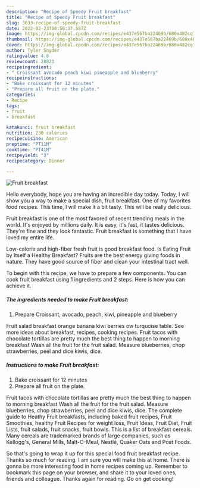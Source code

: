 ```yaml
---
description: "Recipe of Speedy Fruit breakfast"
title: "Recipe of Speedy Fruit breakfast"
slug: 3633-recipe-of-speedy-fruit-breakfast
date: 2022-02-23T00:56:37.587Z
image: https://img-global.cpcdn.com/recipes/e437e567ba22469b/680x482cq70/fruit-breakfast-recipe-main-photo.jpg
thumbnail: https://img-global.cpcdn.com/recipes/e437e567ba22469b/680x482cq70/fruit-breakfast-recipe-main-photo.jpg
cover: https://img-global.cpcdn.com/recipes/e437e567ba22469b/680x482cq70/fruit-breakfast-recipe-main-photo.jpg
author: Tyler Snyder
ratingvalue: 4.8
reviewcount: 28023
recipeingredient:
- " Croissant avocado peach kiwi pineapple and blueberry"
recipeinstructions:
- "Bake croissant for 12 minutes"
- "Prepare all fruit on the plate."
categories:
- Recipe
tags:
- fruit
- breakfast

katakunci: fruit breakfast 
nutrition: 230 calories
recipecuisine: American
preptime: "PT11M"
cooktime: "PT41M"
recipeyield: "3"
recipecategory: Dinner

---
```



![Fruit breakfast](https://img-global.cpcdn.com/recipes/e437e567ba22469b/680x482cq70/fruit-breakfast-recipe-main-photo.jpg)

Hello everybody, hope you are having an incredible day today. Today, I will show you a way to make a special dish, fruit breakfast. One of my favorites food recipes. This time, I will make it a bit tasty. This will be really delicious.

Fruit breakfast is one of the most favored of recent trending meals in the world. It's enjoyed by millions daily. It is easy, it's fast, it tastes delicious. They're fine and they look fantastic. Fruit breakfast is something that I have loved my entire life.

Low-calorie and high-fiber fresh fruit is good breakfast food. Is Eating Fruit by Itself a Healthy Breakfast? Fruits are the best energy giving foods in nature. They have good source of fiber and clean your intestinal tract well.


To begin with this recipe, we have to prepare a few components. You can cook fruit breakfast using 1 ingredients and 2 steps. Here is how you can achieve it.

<!--inarticleads1-->

##### The ingredients needed to make Fruit breakfast:

1. Prepare  Croissant, avocado, peach, kiwi, pineapple and blueberry


Fruit salad breakfast orange banana kiwi berries ow turquoise table. See more ideas about breakfast, recipes, cooking recipes. Fruit tacos with chocolate tortillas are pretty much the best thing to happen to morning breakfast Wash all the fruit for the fruit salad. Measure blueberries, chop strawberries, peel and dice kiwis, dice. 

<!--inarticleads2-->

##### Instructions to make Fruit breakfast:

1. Bake croissant for 12 minutes
1. Prepare all fruit on the plate.


Fruit tacos with chocolate tortillas are pretty much the best thing to happen to morning breakfast Wash all the fruit for the fruit salad. Measure blueberries, chop strawberries, peel and dice kiwis, dice. The complete guide to Heathy Fruit breakfasts, including baked fruit recipes, Fruit Smoothies, healthy Fruit Recipes for weight loss, Fruit Ideas, Fruit Diet, Fruit Lists, fruit salads, fruit snacks, fruit bowls. This is a list of breakfast cereals. Many cereals are trademarked brands of large companies, such as Kellogg&#39;s, General Mills, Malt-O-Meal, Nestlé, Quaker Oats and Post Foods. 

So that's going to wrap it up for this special food fruit breakfast recipe. Thanks so much for reading. I am sure you will make this at home. There is gonna be more interesting food in home recipes coming up. Remember to bookmark this page on your browser, and share it to your loved ones, friends and colleague. Thanks again for reading. Go on get cooking!
